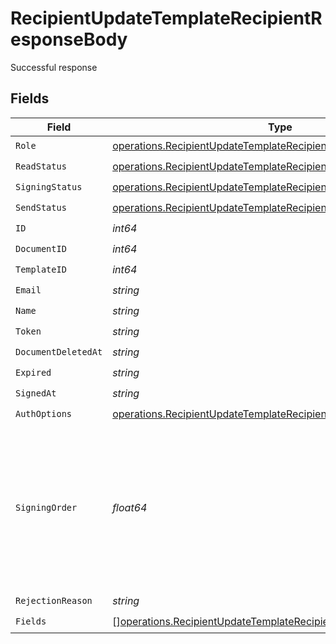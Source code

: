 # RecipientUpdateTemplateRecipientResponseBody

Successful response


## Fields

| Field                                                                                                                                                    | Type                                                                                                                                                     | Required                                                                                                                                                 | Description                                                                                                                                              |
| -------------------------------------------------------------------------------------------------------------------------------------------------------- | -------------------------------------------------------------------------------------------------------------------------------------------------------- | -------------------------------------------------------------------------------------------------------------------------------------------------------- | -------------------------------------------------------------------------------------------------------------------------------------------------------- |
| `Role`                                                                                                                                                   | [operations.RecipientUpdateTemplateRecipientTemplatesRecipientsRole](../../models/operations/recipientupdatetemplaterecipienttemplatesrecipientsrole.md) | :heavy_check_mark:                                                                                                                                       | N/A                                                                                                                                                      |
| `ReadStatus`                                                                                                                                             | [operations.RecipientUpdateTemplateRecipientReadStatus](../../models/operations/recipientupdatetemplaterecipientreadstatus.md)                           | :heavy_check_mark:                                                                                                                                       | N/A                                                                                                                                                      |
| `SigningStatus`                                                                                                                                          | [operations.RecipientUpdateTemplateRecipientSigningStatus](../../models/operations/recipientupdatetemplaterecipientsigningstatus.md)                     | :heavy_check_mark:                                                                                                                                       | N/A                                                                                                                                                      |
| `SendStatus`                                                                                                                                             | [operations.RecipientUpdateTemplateRecipientSendStatus](../../models/operations/recipientupdatetemplaterecipientsendstatus.md)                           | :heavy_check_mark:                                                                                                                                       | N/A                                                                                                                                                      |
| `ID`                                                                                                                                                     | *int64*                                                                                                                                                  | :heavy_check_mark:                                                                                                                                       | N/A                                                                                                                                                      |
| `DocumentID`                                                                                                                                             | *int64*                                                                                                                                                  | :heavy_check_mark:                                                                                                                                       | N/A                                                                                                                                                      |
| `TemplateID`                                                                                                                                             | *int64*                                                                                                                                                  | :heavy_check_mark:                                                                                                                                       | N/A                                                                                                                                                      |
| `Email`                                                                                                                                                  | *string*                                                                                                                                                 | :heavy_check_mark:                                                                                                                                       | N/A                                                                                                                                                      |
| `Name`                                                                                                                                                   | *string*                                                                                                                                                 | :heavy_check_mark:                                                                                                                                       | N/A                                                                                                                                                      |
| `Token`                                                                                                                                                  | *string*                                                                                                                                                 | :heavy_check_mark:                                                                                                                                       | N/A                                                                                                                                                      |
| `DocumentDeletedAt`                                                                                                                                      | *string*                                                                                                                                                 | :heavy_check_mark:                                                                                                                                       | N/A                                                                                                                                                      |
| `Expired`                                                                                                                                                | *string*                                                                                                                                                 | :heavy_check_mark:                                                                                                                                       | N/A                                                                                                                                                      |
| `SignedAt`                                                                                                                                               | *string*                                                                                                                                                 | :heavy_check_mark:                                                                                                                                       | N/A                                                                                                                                                      |
| `AuthOptions`                                                                                                                                            | [operations.RecipientUpdateTemplateRecipientAuthOptions](../../models/operations/recipientupdatetemplaterecipientauthoptions.md)                         | :heavy_check_mark:                                                                                                                                       | N/A                                                                                                                                                      |
| `SigningOrder`                                                                                                                                           | *float64*                                                                                                                                                | :heavy_check_mark:                                                                                                                                       | The order in which the recipient should sign the document. Only works if the document is set to sequential signing.                                      |
| `RejectionReason`                                                                                                                                        | *string*                                                                                                                                                 | :heavy_check_mark:                                                                                                                                       | N/A                                                                                                                                                      |
| `Fields`                                                                                                                                                 | [][operations.RecipientUpdateTemplateRecipientFields](../../models/operations/recipientupdatetemplaterecipientfields.md)                                 | :heavy_check_mark:                                                                                                                                       | N/A                                                                                                                                                      |